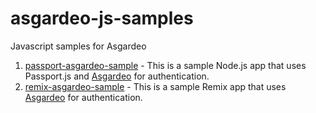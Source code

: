 # asgardeo-js-samples

Javascript samples for Asgardeo

1. [passport-asgardeo-sample](https://github.com/asgardeo-samples/asgardeo-js-samples/tree/main/passport-asgardeo-sample) - This is a sample Node.js app that uses Passport.js and [Asgardeo](https://wso2.com/asgardeo/) for authentication.
2. [remix-asgardeo-sample](https://github.com/asgardeo-samples/asgardeo-js-samples/tree/main/remix-asgardeo-sample) - This is a sample Remix app that uses [Asgardeo](https://wso2.com/asgardeo/) for authentication.
